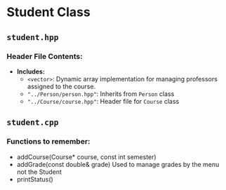 # Student Class

## `student.hpp`

### Header File Contents:

- **Includes:**
  - `<vector>`: Dynamic array implementation for managing professors assigned to the course.
  - `"../Person/person.hpp"`: Inherits from `Person` class
  - `"../Course/course.hpp"`: Header file for `Course` class

## `student.cpp`

### Functions to remember:

-   addCourse(Course* course, const int semester)
-   addGrade(const double& grade) Used to manage grades by the menu not the Student
-   printStatus()